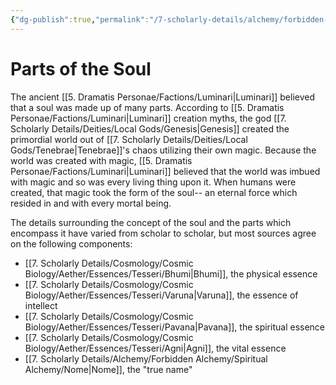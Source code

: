 ```yaml
---
{"dg-publish":true,"permalink":"/7-scholarly-details/alchemy/forbidden-alchemy/spiritual-alchemy/parts-of-the-soul/","noteIcon":""}
---
```


# Parts of the Soul

The ancient [[5. Dramatis Personae/Factions/Luminari\|Luminari]] believed that a soul was made up of many parts. According to [[5. Dramatis Personae/Factions/Luminari\|Luminari]] creation myths, the god [[7. Scholarly Details/Deities/Local Gods/Genesis\|Genesis]] created the primordial world out of [[7. Scholarly Details/Deities/Local Gods/Tenebrae\|Tenebrae]]'s chaos utilizing their own magic. Because the world was created with magic, [[5. Dramatis Personae/Factions/Luminari\|Luminari]] believed that the world was imbued with magic and so was every living thing upon it. When humans were created, that magic took the form of the soul-- an eternal force which resided in and with every mortal being.

The details surrounding the concept of the soul and the parts which encompass it have varied from scholar to scholar, but most sources agree on the following components: 

- [[7. Scholarly Details/Cosmology/Cosmic Biology/Aether/Essences/Tesseri/Bhumi\|Bhumi]], the physical essence 
- [[7. Scholarly Details/Cosmology/Cosmic Biology/Aether/Essences/Tesseri/Varuna\|Varuna]], the essence of intellect
- [[7. Scholarly Details/Cosmology/Cosmic Biology/Aether/Essences/Tesseri/Pavana\|Pavana]], the spiritual essence
- [[7. Scholarly Details/Cosmology/Cosmic Biology/Aether/Essences/Tesseri/Agni\|Agni]], the vital essence 
- [[7. Scholarly Details/Alchemy/Forbidden Alchemy/Spiritual Alchemy/Nome\|Nome]], the "true name"